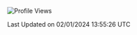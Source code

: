 <!--START_SECTION:waka-->
![Profile Views](http://img.shields.io/badge/Profile%20Views-0-blue)


 Last Updated on 02/01/2024 13:55:26 UTC
<!--END_SECTION:waka-->
